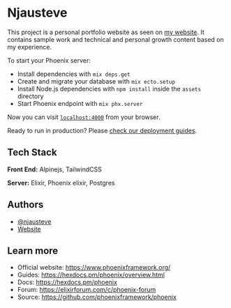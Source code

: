 # Njausteve

This project is a personal portfolio website as seen on [my website](https://www.njausteve.com). It contains sample work and technical and personal growth content based on my experience.

To start your Phoenix server:

  * Install dependencies with `mix deps.get`
  * Create and migrate your database with `mix ecto.setup`
  * Install Node.js dependencies with `npm install` inside the `assets` directory
  * Start Phoenix endpoint with `mix phx.server`

Now you can visit [`localhost:4000`](http://localhost:4000) from your browser.

Ready to run in production? Please [check our deployment guides](https://hexdocs.pm/phoenix/deployment.html).

## Tech Stack

**Front End:** Alpinejs, TailwindCSS

**Server:** Elixir, Phoenix elixir, Postgres
## Authors

- [@njausteve](https://www.github.com/njausteve)
- [Website](https://www.njausteve.com)


## Learn more

  * Official website: https://www.phoenixframework.org/
  * Guides: https://hexdocs.pm/phoenix/overview.html
  * Docs: https://hexdocs.pm/phoenix
  * Forum: https://elixirforum.com/c/phoenix-forum
  * Source: https://github.com/phoenixframework/phoenix
